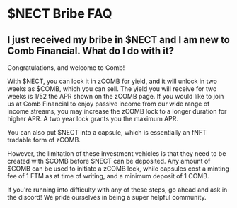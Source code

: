 # $NECT Bribe FAQ

## I just received my bribe in $NECT and I am new to Comb Financial. What do I do with it?

Congratulations, and welcome to Comb!&#x20;

With $NECT, you can lock it in zCOMB for yield, and it will unlock in two weeks as $COMB, which you can sell. The yield you will receive for two weeks is 1/52 the APR shown on the zCOMB page. If you would like to join us at Comb Financial to enjoy passive income from our wide range of income streams, you may increase the zCOMB lock to a longer duration for higher APR. A two year lock grants you the maximum APR.

You can also put $NECT into a capsule, which is essentially an fNFT tradable form of zCOMB.&#x20;

However, the limitation of these investment vehicles is that they need to be created with $COMB before $NECT can be deposited. Any amount of $COMB can be used to initiate a zCOMB lock, while capsules cost a minting fee of 1 FTM as at time of writing, and a minimum deposit of 1 COMB.

If you're running into difficulty with any of these steps, go ahead and ask in the discord! We pride ourselves in being a super helpful community.

